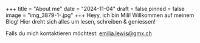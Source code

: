 +++
title = "About me"
date = "2024-11-04"
draft = false
pinned = false
image = "img_3879-1-.jpg"
+++
Heyy, ich bin Mili! 
Willkommen auf meinem Blog!
Hier dreht sich alles um lesen, schreiben & geniessen!

Falls du mich kontaktieren möchtest:
emilia.lewis@gmx.ch